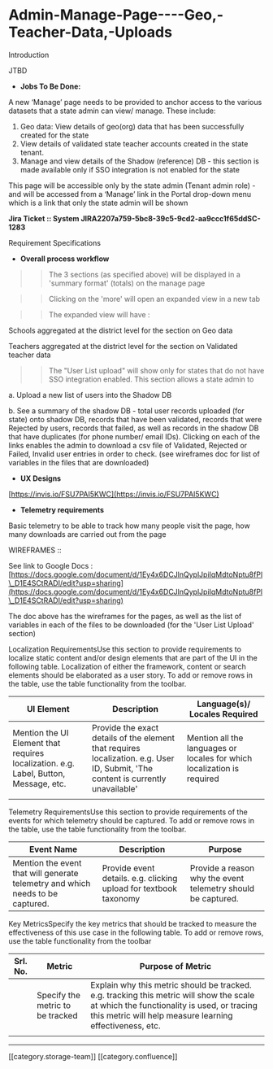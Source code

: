 # Admin-Manage-Page----Geo,-Teacher-Data,-Uploads

Introduction

JTBD

* **Jobs To Be Done:**

A new ‘Manage’ page needs to be provided to anchor access to the various datasets that a state admin can view/ manage. These include:

1. Geo data: View details of geo(org) data that has been successfully created for the state
2. View details of validated state teacher accounts created in the state tenant.
3. Manage and view details of the Shadow (reference) DB - this section is made available only if SSO integration is not enabled for the state

This page will be accessible only by the state admin (Tenant admin role) - and will be accessed from a ‘Manage’ link in the Portal drop-down menu which is a link that only the state admin will be shown

**Jira Ticket :: System JIRA2207a759-5bc8-39c5-9cd2-aa9ccc1f65ddSC-1283**

Requirement Specifications

* **Overall process workflow**

> > The 3 sections (as specified above) will be displayed in a 'summary format' (totals) on the manage page

> > Clicking on the 'more' will open an expanded view in a new tab

> > The expanded view will have :&#x20;

Schools aggregated at the district level for the section on Geo data

Teachers aggregated at the district level for the section on Validated teacher data

> > The "User List upload" will show only for states that do not have SSO integration enabled. This section allows a state admin to&#x20;

a. Upload a new list of users into the Shadow DB

b. See a summary of the shadow DB - total user records uploaded (for state) onto shadow DB, records that have been validated, records that were Rejected by users, records that failed, as well as records in the shadow DB that have duplicates (for phone number/ email IDs). Clicking on each of the links enables the admin to download a csv file of Validated, Rejected or Failed, Invalid user entries in order to check. (see wireframes doc for list of variables in the files that are downloaded)

&#x20;&#x20;

* **UX Designs**

[https://invis.io/FSU7PAI5KWC](https://invis.io/FSU7PAI5KWC)

* **Telemetry requirements**

Basic telemetry to be able to track how many people visit the page, how many downloads are carried out from the page

WIREFRAMES ::

See link to Google Docs : [https://docs.google.com/document/d/1Ey4x6DCJlnQyplJpiIqMdtoNptu8fPl\_D1E4SCtRADI/edit?usp=sharing](https://docs.google.com/document/d/1Ey4x6DCJlnQyplJpiIqMdtoNptu8fPl\_D1E4SCtRADI/edit?usp=sharing)

The doc above has the wireframes for the pages, as well as the list of variables in each of the files to be downloaded (for the 'User List Upload' section)

Localization RequirementsUse this section to provide requirements to localize static content and/or design elements that are part of the UI in the following table. Localization of either the framework, content or search elements should be elaborated as a user story. To add or remove rows in the table, use the table functionality from the toolbar.  &#x20;

| UI Element                                                                           | Description                                                                                                                       | Language(s)/ Locales Required                                           |
| ------------------------------------------------------------------------------------ | --------------------------------------------------------------------------------------------------------------------------------- | ----------------------------------------------------------------------- |
| Mention the UI Element that requires localization. e.g. Label, Button, Message, etc. | Provide the exact details of the element that requires localization. e.g. User ID, Submit, 'The content is currently unavailable' | Mention all the languages or locales for which localization is required |
|                                                                                      |                                                                                                                                   |                                                                         |

Telemetry RequirementsUse this section to provide requirements of the events for which telemetry should be captured. To add or remove rows in the table, use the table functionality from the toolbar.  &#x20;

| Event Name                                                                     | Description                                                       | Purpose                                                      |
| ------------------------------------------------------------------------------ | ----------------------------------------------------------------- | ------------------------------------------------------------ |
| Mention the event that will generate telemetry and which needs to be captured. | Provide event details. e.g. clicking upload for textbook taxonomy | Provide a reason why the event telemetry should be captured. |

Key MetricsSpecify the key metrics that should be tracked to measure the effectiveness of this use case in the following table. To add or remove rows, use the table functionality from the toolbar

| Srl. No. | Metric                           | Purpose of Metric                                                                                                                                                                                  |
| -------- | -------------------------------- | -------------------------------------------------------------------------------------------------------------------------------------------------------------------------------------------------- |
|          | Specify the metric to be tracked | Explain why this metric should be tracked. e.g. tracking this metric will show the scale at which the functionality is used, or tracing this metric will help measure learning effectiveness, etc. |
|          |                                  |                                                                                                                                                                                                    |

***

\[\[category.storage-team]] \[\[category.confluence]]
